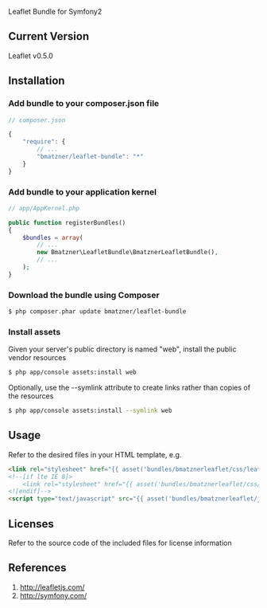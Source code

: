 Leaflet Bundle for Symfony2

## Current Version

Leaflet v0.5.0

## Installation

### Add bundle to your composer.json file

``` js
// composer.json

{
    "require": {
		// ...
        "bmatzner/leaflet-bundle": "*"
    }
}
```

### Add bundle to your application kernel

``` php
// app/AppKernel.php

public function registerBundles()
{
    $bundles = array(
        // ...
        new Bmatzner\LeafletBundle\BmatznerLeafletBundle(),
        // ...
    );
}
```

### Download the bundle using Composer

``` bash
$ php composer.phar update bmatzner/leaflet-bundle
```

### Install assets

Given your server's public directory is named "web", install the public vendor resources

``` bash
$ php app/console assets:install web
```

Optionally, use the --symlink attribute to create links rather than copies of the resources 

``` bash
$ php app/console assets:install --symlink web
```

## Usage

Refer to the desired files in your HTML template, e.g.

``` html
<link rel="stylesheet" href="{{ asset('bundles/bmatznerleaflet/css/leaflet.css') }}" />
<!--[if lte IE 8]>
    <link rel="stylesheet" href="{{ asset('bundles/bmatznerleaflet/css/leaflet.ie.css') }} />
<![endif]-->
<script type="text/javascript" src="{{ asset('bundles/bmatznerleaflet/js/leaflet.min.js') }}"></script>
```

## Licenses

Refer to the source code of the included files for license information

## References

1. http://leafletjs.com/
2. http://symfony.com/
